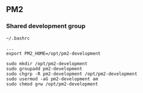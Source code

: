 ## PM2

### Shared development group

`~/.bashrc`

```
...
export PM2_HOME=/opt/pm2-development
```

```
sudo mkdir /opt/pm2-development
sudo groupadd pm2-development
sudo chgrp -R pm2-development /opt/pm2-development
sudo usermod -aG pm2-development am
sudo chmod g+w /opt/pm2-development
```
